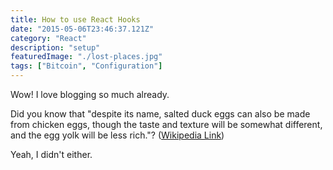 ```yaml
---
title: How to use React Hooks
date: "2015-05-06T23:46:37.121Z"
category: "React"
description: "setup"
featuredImage: "./lost-places.jpg"
tags: ["Bitcoin", "Configuration"]
---
```


Wow! I love blogging so much already.

Did you know that "despite its name, salted duck eggs can also be made from
chicken eggs, though the taste and texture will be somewhat different, and the
egg yolk will be less rich."?
([Wikipedia Link](http://en.wikipedia.org/wiki/Salted_duck_egg))

Yeah, I didn't either.
